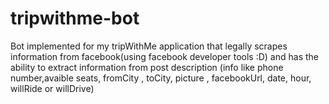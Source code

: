 # tripwithme-bot
Bot implemented for my tripWithMe application that legally scrapes information from facebook(using facebook developer tools :D) and has the ability to 
extract information from post description (info like phone number,avaible seats, fromCity , toCity, picture , facebookUrl, date, hour, willRide or willDrive)
